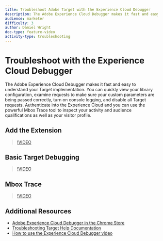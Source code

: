 ```yaml
---
title: Troubleshoot Adobe Target with the Experience Cloud Debugger
description: The Adobe Experience Cloud Debugger makes it fast and easy to understand your Target implementation. You can quickly view your library configuration, examine requests to make sure your custom parameters are being passed correctly, turn on console logging, and disable all Target requests. Authenticate into the Experience Cloud and you can use the powerful Mbox Trace tool to inspect your activity and audience qualifications as well as your visitor profile.
audience: marketer
difficulty: 3
author: Daniel Wright
doc-type: feature-video
activity-type: troubleshooting
---
```


# Troubleshoot with the Experience Cloud Debugger

The Adobe Experience Cloud Debugger makes it fast and easy to understand your Target implementation. You can quickly view your library configuration, examine requests to make sure your custom parameters are being passed correctly, turn on console logging, and disable all Target requests. Authenticate into the Experience Cloud and you can use the powerful Mbox Trace tool to inspect your activity and audience qualifications as well as your visitor profile.

## Add the Extension

>[!VIDEO](https://video.tv.adobe.com/v/23114/?quality=12)

## Basic Target Debugging

>[!VIDEO](https://video.tv.adobe.com/v/23115/?quality=12)

## Mbox Trace

>[!VIDEO](https://video.tv.adobe.com/v/23113/?quality=12)

## Additional Resources

* [Adobe Experience Cloud Debugger in the Chrome Store](https://chrome.google.com/webstore/detail/adobe-experience-cloud-de/ocdmogmohccmeicdhlhhgepeaijenapj)
* [Troubleshooting Target Help Documentation](https://docs.adobe.com/content/help/en/target/using/troubleshoot/troubleshooting-target.html)
* [How to use the Experience Cloud Debugger video](https://helpx.adobe.com/marketing-cloud-core/kt/using/experience-cloud-debugger-feature-video-use.html)